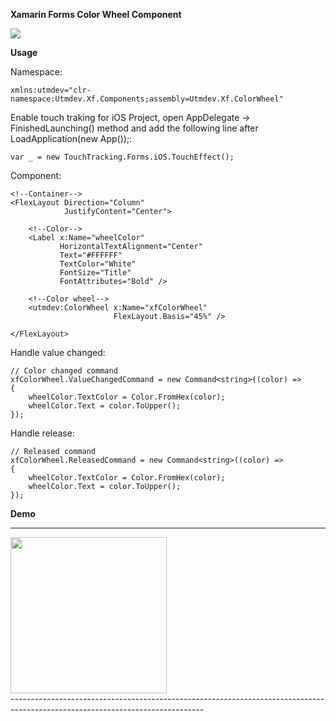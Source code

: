 

**Xamarin Forms Color Wheel Component**

<a href="https://www.nuget.org/packages/Utmdev.Xf.ColorWheel/1.0.0" target="_blank"><img src="https://img.shields.io/nuget/v/Utmdev.Xf.ColorWheel?style=for-the-badge"/></a>

**Usage**

Namespace:

	xmlns:utmdev="clr-namespace:Utmdev.Xf.Components;assembly=Utmdev.Xf.ColorWheel"
	
Enable touch traking for iOS Project, open AppDelegate -> FinishedLaunching() method and add the following line after LoadApplication(new App());:

    var _ = new TouchTracking.Forms.iOS.TouchEffect();
               
Component:

    <!--Container-->
    <FlexLayout Direction="Column"
                JustifyContent="Center">

        <!--Color-->
        <Label x:Name="wheelColor"
               HorizontalTextAlignment="Center"
               Text="#FFFFFF"
               TextColor="White"
               FontSize="Title"
               FontAttributes="Bold" />

        <!--Color wheel-->
        <utmdev:ColorWheel x:Name="xfColorWheel"
                           FlexLayout.Basis="45%" />

    </FlexLayout>
                 
Handle value changed:  

    // Color changed command
    xfColorWheel.ValueChangedCommand = new Command<string>((color) =>
    {
        wheelColor.TextColor = Color.FromHex(color);
        wheelColor.Text = color.ToUpper();
    });

    

Handle release:   

    // Released command
    xfColorWheel.ReleasedCommand = new Command<string>((color) =>
    {
        wheelColor.TextColor = Color.FromHex(color);
        wheelColor.Text = color.ToUpper();
    });
             

**Demo**

------------------------------------------------------------------------------------------------------------------------------
<div>
	<img style="margin:0 auto; display:inline; width:250px;" src="https://github.com/utmdev/xf.color_wheel/blob/master/Component/Demo/color_wheel.gif">	
</div>
------------------------------------------------------------------------------------------------------------------------------
